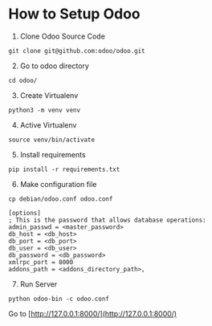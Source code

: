 # How to Setup Odoo

1. Clone Odoo Source Code
```
git clone git@github.com:odoo/odoo.git
```

2. Go to odoo directory
```
cd odoo/
```

3. Create Virtualenv
```
python3 -m venv venv
```

4. Active Virtualenv
```
source venv/bin/activate
```

5. Install requirements
```
pip install -r requirements.txt
```

6. Make configuration file
```
cp debian/odoo.conf odoo.conf
```
```
[options]
; This is the password that allows database operations:
admin_passwd = <master_password>
db_host = <db_host>
db_port = <db_port>
db_user = <db_user>
db_password = <db_password>
xmlrpc_port = 8000
addons_path = <addons_directory_path>,
```

7. Run Server
```
python odoo-bin -c odoo.conf 
```

Go to [http://127.0.0.1:8000/](http://127.0.0.1:8000/)
